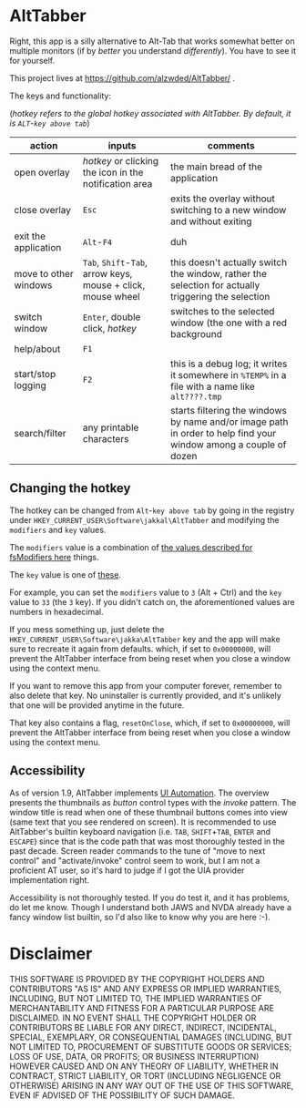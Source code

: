 AltTabber
=========

Right, this app is a silly alternative to Alt-Tab that works somewhat better on multiple monitors (if by *better* you understand *differently*). You have to see it for yourself.

This project lives at https://github.com/alzwded/AltTabber/ .

The keys and functionality:

(*hotkey refers to the global hotkey associated with AltTabber. By default, it is `ALT`-`key above tab`*)

| action | inputs | comments |
|-----------|-----------|-----------------|
| open overlay | *hotkey* or clicking the icon in the notification area | the main bread of the application |
| close overlay | `Esc` | exits the overlay without switching to a new window and without exiting |
| exit the application | `Alt`-`F4` | duh |
| move to other windows | `Tab`, `Shift`-`Tab`, arrow keys, mouse + click, mouse wheel | this doesn't actually switch the window, rather the selection for actually triggering the selection |
| switch window | `Enter`, double click, *hotkey* | switches to the selected window (the one with a red background |
| help/about | `F1` | |
| start/stop logging | `F2` | this is a debug log; it writes it somewhere in `%TEMP%` in a  file with a name like `alt????.tmp` |
| search/filter | any printable characters | starts filtering the windows by name and/or image path in order to help find your window among a couple of dozen |

Changing the hotkey
-------------------

The hotkey can be changed from `Alt`-`key above tab` by going in the registry under `HKEY_CURRENT_USER\Software\jakkal\AltTabber` and modifying the `modifiers` and `key` values.

The `modifiers` value is a combination of [the values described for fsModifiers here](http://msdn.microsoft.com/en-us/library/windows/desktop/ms646309.aspx) things.

The `key` value is one of [these](http://msdn.microsoft.com/en-us/library/windows/desktop/dd375731.aspx).

For example, you can set the `modifiers` value to `3` (Alt + Ctrl) and the `key` value to `33` (the `3` key). If you didn't catch on, the aforementioned values are numbers in hexadecimal.

If you mess something up, just delete the `HKEY_CURRENT_USER\Software\jakka\AltTabber` key and the app will make sure to recreate it again from defaults.
 which, if set to `0x00000000`, will prevent the AltTabber interface from being reset when you close a window using the context menu.

If you want to remove this app from your computer forever, remember to also delete that key. No uninstaller is currently provided, and it's unlikely that one will be provided anytime in the future.

That key also contains a flag, `resetOnClose`, which, if set to `0x00000000`, will prevent the AltTabber interface from being reset when you close a window using the context menu.

Accessibility
-------------

As of version 1.9, AltTabber implements [UI Automation](https://learn.microsoft.com/en-us/windows/win32/winauto/uiauto-uiautomationoverview). The overview presents the thumbnails as *button* control types with the *invoke* pattern. The window title is read when one of these thumbnail buttons comes into view (same text that you see rendered on screen). It is recommended to use AltTabber's builtin keyboard navigation (i.e. `TAB`, `SHIFT`+`TAB`, `ENTER` and `ESCAPE`) since that is the code path that was most thoroughly tested in the past decade. Screen reader commands to the tune of "move to next control" and "activate/invoke" control seem to work, but I am not a proficient AT user, so it's hard to judge if I got the UIA provider implementation right.

Accessibility is not thoroughly tested. If you do test it, and it has problems, do let me know. Though I understand both JAWS and NVDA already have a fancy window list builtin, so I'd also like to know why you are here :-).

Disclaimer
==========

THIS SOFTWARE IS PROVIDED BY THE COPYRIGHT HOLDERS AND CONTRIBUTORS "AS IS"
AND ANY EXPRESS OR IMPLIED WARRANTIES, INCLUDING, BUT NOT LIMITED TO, THE
IMPLIED WARRANTIES OF MERCHANTABILITY AND FITNESS FOR A PARTICULAR PURPOSE ARE
DISCLAIMED. IN NO EVENT SHALL THE COPYRIGHT HOLDER OR CONTRIBUTORS BE LIABLE
FOR ANY DIRECT, INDIRECT, INCIDENTAL, SPECIAL, EXEMPLARY, OR CONSEQUENTIAL
DAMAGES (INCLUDING, BUT NOT LIMITED TO, PROCUREMENT OF SUBSTITUTE GOODS OR
SERVICES; LOSS OF USE, DATA, OR PROFITS; OR BUSINESS INTERRUPTION) HOWEVER
CAUSED AND ON ANY THEORY OF LIABILITY, WHETHER IN CONTRACT, STRICT LIABILITY,
OR TORT (INCLUDING NEGLIGENCE OR OTHERWISE) ARISING IN ANY WAY OUT OF THE USE
OF THIS SOFTWARE, EVEN IF ADVISED OF THE POSSIBILITY OF SUCH DAMAGE.

